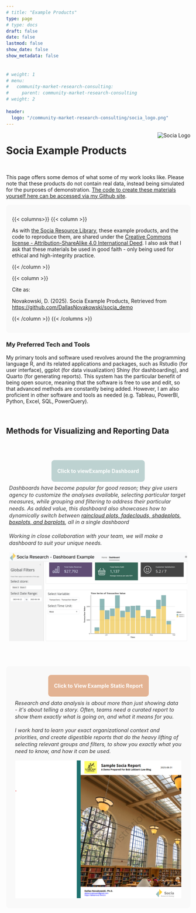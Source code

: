 ```yaml
---
# title: "Example Products"
type: page
# type: docs
draft: false
date: false
lastmod: false
show_date: false
show_metadata: false


# weight: 1
# menu:
#   community-market-research-consulting:
#     parent: community-market-research-consulting
# weight: 2

header:
  logo: "/community-market-research-consulting/socia_logo.png"
---
```



<div class="header-with-logo">
  <h1>Socia Example Products</h1>
  <img src="/community-market-research-consulting/socia_logo.png" alt="Socia Logo" style="height:100px;">
</div>




This page offers some demos of what some of my work looks like. Please note that these products do not contain real data, instead being simulated for the purposes of demonstration. [The code to create these materials yourself here can be accessed via my Github site](https://github.com/DallasNovakowski/socia_demo).


<div style="background-color: #f9f9f9; padding: 1rem; border-radius: 0.5rem; margin: 1rem auto;">


{{< columns>}}
{{< column >}}

As with [the Socia Resource Library](/community-market-research-consulting/resource-library/), these example products, and the code to reproduce them, are shared under the [Creative Commons license - Attribution-ShareAlike 4.0 International Deed](https://creativecommons.org/licenses/by-sa/4.0/). I also ask that I ask that these materials be used in good faith - only being used for ethical and high-integrity practice.

{{< /column >}}

{{< column >}}

Cite as:

Novakowski, D. (2025). Socia Example Products, Retrieved from https://github.com/DallasNovakowski/socia_demo

{{< /column >}}
{{< /columns >}}

</div>



<style>

/* Base button style */
.cta-button {
  display: inline-flex;
  align-items: center;
  justify-content: center;
  color: #fff !important;                     /* force white text */
  -webkit-text-fill-color: #fff !important;   /* for iOS / Safari */
  padding: 0.6rem 1rem;
  border-radius: 0.5rem;
  text-decoration: none;
  font-weight: 700;
  min-height: 40px;
  transition: transform .12s ease, box-shadow .12s ease, background-color .18s ease;
  will-change: transform, box-shadow, background-color;
  border: none;
}

/* Specific backgrounds for each CTA */
.cta-button.contact  { background-color: #E8C684; }
.cta-button.examples { background-color: #E3B393; }
.cta-button.library  { background-color: #BDD2D1; }

/* Keep text white in all states */
.cta-button,
.cta-button:link,
.cta-button:visited,
.cta-button:hover,
.cta-button:active,
.cta-button:focus {
  color: #fff !important;
  -webkit-text-fill-color: #fff !important;
  text-decoration: none;
}

/* Hover: slightly lighter background + lift */
.cta-button.contact:hover  { background-color: #F1D79A; }
.cta-button.examples:hover { background-color: #EEC1A5; }
.cta-button.library:hover  { background-color: #C9DDDC; }

.cta-button:hover {
  transform: translateY(-3px);
  box-shadow: 0 6px 18px rgba(0,0,0,0.08);
  cursor: pointer;
}

/* Focus accessibility */
.cta-button:focus {
  outline: 3px solid rgba(0,0,0,0.08);
  outline-offset: 2px;
}



/* === Layout container === */

.page-header,
.article-container,
.docs-content > *:first-child {
  margin-top: 0 !important;
  padding-top: 0 !important;
}

.cta-container {
display: flex;
flex-wrap: wrap;         /* allows stacking on small screens */
align-items: flex-start; /* top align so text doesn't push image down */
justify-content: center; /* center them if wrapping */
column-gap: 2rem;        /* horizontal space between button-wrapper and image */
row-gap: 1rem;           /* vertical spacing when stacked */
}

.cta-container img {
  max-height: 375px;
  height: auto;
  width: auto;
  margin-top: 0rem !important;
  margin-bottom: 0rem !important;
  flex: 0 0 auto;          /* don't let image shrink */
}

.cta-button-wrapper {
  display: flex;
  flex-direction: column;  /* stack button + text vertically */
  align-items: center;     /* keep button centered */
  text-align: center;      /* default: centered text (for small screens) */
  flex: 1 1 300px;         /* allow it to grow wider when wrapping */
  min-width: 220px;        /* prevents squishing too narrow */
}

.cta-button-wrapper .cta-button {
  margin-bottom: 0.5rem;
}

/* description text */
.cta-description {
  font-size: 0.9rem;
  font-style: italic;
  line-height: 1.3;
  color: #333;
  width: 100%;             /* let it expand fully */
  max-width: none;         /* remove the artificial cap */
}

/* On larger screens, left-align the description */
@media (min-width: 768px) {
  .cta-button-wrapper {
    align-items: center;    /* keep button centered */
  }
  .cta-description {
    text-align: left;       /* left-align description text */
  }
}



.header-with-logo {
  display: flex;
  flex-wrap: wrap;
  align-items: center;
  justify-content: space-between;
  margin-top: 0;
}

/* Make sure the h1 takes available space */
.header-with-logo h1 {
  flex: 1 1 auto;
  min-width: 200px;
  margin: 0;
}

/* Image sizing */
.header-with-logo img {
  flex: 0 0 auto;
  margin-top: 0;
}

/* On small screens, stack vertically with logo first */
@media (max-width: 600px) {
  .header-with-logo {
    flex-direction: column;
    align-items: center;  /* center both logo and title */
  }

  .header-with-logo img {
    order: -1;  /* move logo above the h1 */
    margin-bottom: 0.5rem;
  }

  .header-with-logo h1 {
    text-align: center;/* center title on small screens */
        margin-bottom: 2rem;

  }
}
</style>




### My Preferred Tech and Tools

My primary tools and software used revolves around the the programming language R, and its related applications and packages, such as Rstudio (for user interface), ggplot (for data visualization) Shiny (for dashboarding), and Quarto (for generating reports). This system has the particular benefit of being open source, meaning that the software is free to use and edit, so that advanced methods are constantly being added. However, I am also proficient in other software and tools as needed (e.g. Tableau, PowerBI, Python, Excel, SQL, PowerQuery).

<br>

## Methods for Visualizing and Reporting Data

<br>

<div style="padding: .5rem; border-radius: 0.5rem; margin-top: 1.5rem; margin-bottom: 1.5rem;">
  <div class="cta-container">

  <!-- Button + description -->
  <div class="cta-button-wrapper">
    <a href="https://gzlvni-dallas-novakowski.shinyapps.io/socia_demo/" class="cta-button library">Click to viewExample Dashboard</a>
    <div class="cta-description">
      Dashboards have become popular for good reason; they give users agency to customize the analyses available, selecting particular target measures, while grouping and filtering to address their particular needs. As added value, this dashboard also showcases how to dynamically switch between <a href="/post/creating-simple-and-transparent-data-graphs-using-faded-dotplots-and-shadeplots/">raincloud plots, fadeclouds, shadeplots, boxplots, and barplots</a>, all in a single dashbaord 
      <br> <br>
  Working in close collaboration with your team, we will make a dashboard to suit your unique needs.
    </div>
  </div>

  <!-- Image -->
  <a href="https://gzlvni-dallas-novakowski.shinyapps.io/socia_demo/" target="_blank">
    <img src="dashboard.png" alt="A screenshot of Socia's demo dashboard"/>
  </a>

  </div>
</div>

<br>

<div style="background-color: #f9f9f9; padding: 1rem; border-radius: 0.5rem; margin: 1rem auto;">


<div style="padding: .5rem; border-radius: 0.5rem; margin:0rem;">
  <div class="cta-container">

  <!-- Button + description -->
  <div class="cta-button-wrapper">
    <a href="/uploads/socia_report_demo.pdf" class="cta-button examples">Click to View Example Static Report</a>
    <div class="cta-description">
      Research and data analysis is about more than just showing data - it's about telling a story. Often, teams need a curated report to show them exactly what is going on, and what it means for you. <br> <br> I work hard to learn your exact organizational context and priorities, and create digestible reports that do the heavy lifting of selecting relevant groups and filters, to show you exactly what you need to know, and how it can be used. 

  </div>
  </div>


  <!-- Image -->
  <a href="/uploads/socia_report_demo.pdf" target="_blank">
    <img src="static_report.png" alt="A screenshot of Socia's demo dashboard"/>
  </a>

  </div>
</div>

</div>
